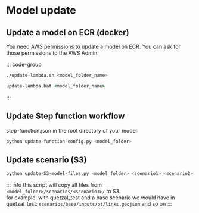 

# Model update

## Update a model on ECR (docker)

You need AWS permissions to update a model on ECR. You can ask for those permissions to the AWS Admin.

::: code-group

```bash [Linux]
./update-lambda.sh <model_folder_name>
```
```bat [Windows]
update-lambda.bat <model_folder_name>
```
:::



## Update Step function workflow 
step-function.json in the root directory of your model

   ```bash
   python update-function-config.py <model_folder>
   ```

## Update scenario (S3)

   ```bash
   python update-S3-model-files.py <model_folder> <scenario1> <scenario2>
   ```
::: info
this script will copy all files from `<model_folder>/scenarios/<scenario1>/` to S3. <br>
for example. with quetzal_test and a base scenario we would have in quetzal_test: `scenarios/base/inputs/pt/links.geojson` and so on
:::